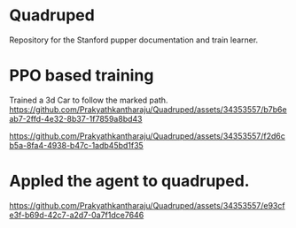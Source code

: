 # Quadruped
Repository for the Stanford pupper documentation and train learner.

# PPO based training

Trained a 3d Car to follow the marked path.
https://github.com/Prakyathkantharaju/Quadruped/assets/34353557/b7b6eab7-2ffd-4e32-8b37-1f7859a8bd43

https://github.com/Prakyathkantharaju/Quadruped/assets/34353557/f2d6cb5a-8fa4-4938-b47c-1adb45bd1f35





# Appled the agent to quadruped.



https://github.com/Prakyathkantharaju/Quadruped/assets/34353557/e93cfe3f-b69d-42c7-a2d7-0a7f1dce7646

